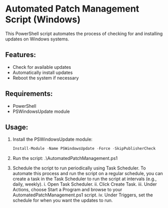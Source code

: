 # Automated Patch Management Script (Windows)

This PowerShell script automates the process of checking for and installing updates on Windows systems. 

## Features:
- Check for available updates
- Automatically install updates
- Reboot the system if necessary

## Requirements:
- PowerShell
- PSWindowsUpdate module

## Usage:
1. Install the PSWindowsUpdate module:
   ```powershell
   Install-Module -Name PSWindowsUpdate -Force -SkipPublisherCheck

2. Run the script:
.\AutomatedPatchManagement.ps1

3. Schedule the script to run periodically using Task Scheduler.
To automate this process and run the script on a regular schedule, you can create a task in the Task Scheduler to run the script at intervals (e.g., daily, weekly).
i. Open Task Scheduler.
ii. Click Create Task.
iii. Under Actions, choose Start a Program and browse to your AutomatedPatchManagement.ps1 script.
iv. Under Triggers, set the schedule for when you want the updates to run.
